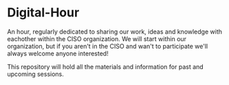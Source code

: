 # Digital-Hour

An hour, regularly dedicated to sharing our work, ideas and knowledge with eachother within the CISO organization. We will start within our organization, but if you aren't in the CISO and wan't to participate we'll always welcome anyone interested!

This repository will hold all the materials and information for past and upcoming sessions.
